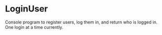 # LoginUser
Console program to register users, log them in, and return who is logged in. One login at a time currently.
